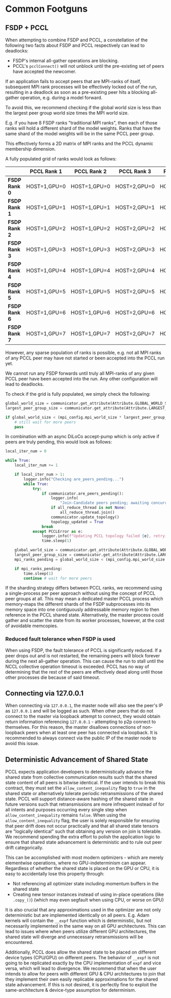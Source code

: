 # Common Footguns

## FSDP + PCCL

When attempting to combine FSDP and PCCL, a constellation of the following two facts about
FSDP and PCCL respectively can lead to deadlocks:

- FSDP's internal all-gather operations are blocking.
- PCCL's `pcclConnect()` will not unblock until the pre-existing set of peers have accepted the newcomer.

If an application fails to accept peers that are MPI-ranks of itself, subsequent MPI rank processes
will be effectively locked out of the run, resulting in a deadlock as soon as a pre-existing peer
hits a blocking all-gather operation, e.g. during a model forward.

To avoid this, we recommend checking if the global world size is less than the largest peer group world size times the
MPI world size.

E.g. if you have 8 FSDP ranks "traditional MPI ranks", then each of those ranks will hold a different shard of the model
weights.
Ranks that have the same shard of the model weights will be in the same PCCL peer group.

This effectively forms a 2D matrix of MPI ranks and the PCCL dynamic membership dimension.

A fully populated grid of ranks would look as follows:

|                 | **PCCL Rank 1** | **PCCL Rank 2** | **PCCL Rank 3** | **PCCL Rank 4** |
|-----------------|-----------------|-----------------|-----------------|-----------------|
| **FSDP Rank 0** | HOST=1,GPU=0    | HOST=1,GPU=0    | HOST=2,GPU=0    | HOST=3,GPU=0    |
| **FSDP Rank 1** | HOST=1,GPU=1    | HOST=1,GPU=1    | HOST=2,GPU=1    | HOST=3,GPU=1    |
| **FSDP Rank 2** | HOST=1,GPU=2    | HOST=1,GPU=2    | HOST=2,GPU=2    | HOST=3,GPU=2    |
| **FSDP Rank 3** | HOST=1,GPU=3    | HOST=1,GPU=3    | HOST=2,GPU=3    | HOST=3,GPU=3    |
| **FSDP Rank 4** | HOST=1,GPU=4    | HOST=1,GPU=4    | HOST=2,GPU=4    | HOST=3,GPU=4    |
| **FSDP Rank 5** | HOST=1,GPU=5    | HOST=1,GPU=5    | HOST=2,GPU=5    | HOST=3,GPU=5    |
| **FSDP Rank 6** | HOST=1,GPU=6    | HOST=1,GPU=6    | HOST=2,GPU=6    | HOST=3,GPU=6    |
| **FSDP Rank 7** | HOST=1,GPU=7    | HOST=1,GPU=7    | HOST=2,GPU=7    | HOST=3,GPU=7    |

However, any sparse population of ranks is possible, e.g. not all MPI ranks of any PCCL peer may have not started or
been accepted into
the PCCL run yet.

We cannot run any FSDP forwards until truly all MPI-ranks of any given PCCL peer have been accepted into the run.
Any other configuration will lead to deadlocks.

To check if the grid is fully populated, we simply check the following:

```python
global_world_size = communicator.get_attribute(Attribute.GLOBAL_WORLD_SIZE)
largest_peer_group_size = communicator.get_attribute(Attribute.LARGEST_PEER_GROUP_WORLD_SIZE)

if global_world_size < (mpi_config.mpi_world_size * largest_peer_group_size):
    # still wait for more peers
    pass
```

In combination with an async DiLoCo accept-pump which is only active if peers are truly pending, this would look as
follows:

```python
local_iter_num = 0

while True:
    local_iter_num += 1

    if local_iter_num > 1:
        logger.info("Checking are_peers_pending...")
        while True:
            try:
                if communicator.are_peers_pending():
                    logger.info(
                        "Join-Candidate peers pending; awaiting concurrent collective operations to accept new peers...")
                    if all_reduce_thread is not None:
                        all_reduce_thread.join()
                    communicator.update_topology()
                    topology_updated = True
                break
            except PCCLError as e:
                logger.info(f"Updating PCCL topology failed {e}, retrying...")
                time.sleep(1)

    global_world_size = communicator.get_attribute(Attribute.GLOBAL_WORLD_SIZE)  # obtain global world-size after join
    largest_peer_group_size = communicator.get_attribute(Attribute.LARGEST_PEER_GROUP_WORLD_SIZE)
    mpi_ranks_pending = global_world_size < (mpi_config.mpi_world_size * largest_peer_group_size)

    if mpi_ranks_pending:
        time.sleep(1)
        continue # wait for more peers
```

If the sharding strategy differs between PCCL ranks, we recommend using a single-process per peer approach without using
the concept of PCCL peer groups at all.
This may mean a dedicated master PCCL process which memory-maps the different shards of the FSDP subprocesses into its
memory space
into one contiguously addressable memory region to then reference in the PCCL shared state. Alternatively, the master
process could gather and scatter the state from its worker processes, however, at the cost of avoidable memcopies.

### Reduced fault tolerance when FSDP is used

When using FSDP, the fault tolerance of PCCL is significantly reduced. If a peer drops out and is not restarted,
the remaining peers will block forever during the next all-gather operation.
This can cause the run to stall until the NCCL collective operation timeout is exceeded.
PCCL has no way of determining that the rest of the peers are effectively
dead along until those other processes die because of said timeout.


## Connecting via 127.0.0.1
When connecting via `127.0.0.1`, the master node will also see the peer's IP as `127.0.0.1` and will be logged as such.
When other peers that do not connect to the master via loopback attempt to connect, they would obtain return information
referencing `127.0.0.1` - attempting to p2p connect to themselves.
For this reason, the master disallows connections of non-loopback peers when at least one peer has connected via loopback.
It is recommended to always connect via the public IP of the master node to avoid this issue.

## Deterministic Advancement of Shared State
PCCL expects application developers to deterministically advance the shared state from collective communication results such that the shared state content
of all peers is bitwise identical.
If the user intends to break this contract, they must set the `allow_content_inequality` flag to `true` in the shared state
or alternatively tolerate periodic retransmissions of the shared state.
PCCL will support distance-aware hashing of the shared state in future versions such that retransmissions
are more infrequent instead of for all intents and purposes occurring every single step when `allow_content_inequality` remains `false`.
When using the `allow_content_inequality` flag, the user is solely responsible for ensuring that peer drift does not occur practically
and that all shared state tensors are "logically identical" such that obtaining any version on join is tolerable.
We recommend spending the extra effort to polish the application logic to ensure that shared state advancement is deterministic
and to rule out peer drift categorically.

This can be accomplished with most modern optimizers - which are merely elementwise operations, where no GPU-indeterminism can appear.
Regardless of whether the shared state is placed on the GPU or CPU, it is easy to accidentally lose this property through:

- Not referencing all optimizer state including momentum buffers in the shared state
- Creating new tensor instances instead of using in-place operations (like `.copy_()`) (which may even segfault when using CPU, or worse on GPU)

It is also crucial that any approximations used in the optimizer are not only deterministic but are implemented identically on all peers.
E.g. Adam kernels will contain the  `__expf` function which is deterministic, but not necessarily implemented in the same way on all GPU architectures.
This can lead to issues where when peers utilize different GPU architectures, the shared state will diverge and unnecessary retransmissions will be encountered.

Additionally, PCCL does allow the shared state to be placed on different device types (CPU/GPU) on different peers.
The behavior of `__expf` is not going to be replicated exactly by the CPU implementation of `expf` and vice versa, which will lead to divergence.
We recommend that when the user intends to allow for peers with different GPU & CPU architectures to join that they implement their own easily replicable approximations for the shared state advancement.
If this is not desired, it is perfectly fine to exploit the same-architecture & device-type assumption for determinism.
